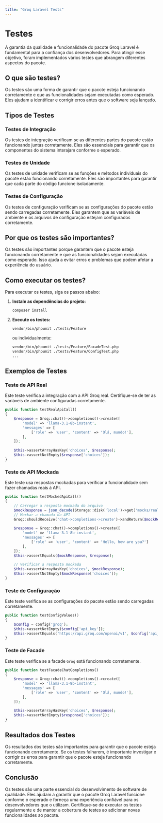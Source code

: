 ```yaml
---
title: "Groq Laravel Tests"
---
```


# Testes

A garantia da qualidade e funcionalidade do pacote Groq Laravel é fundamental para a confiança dos desenvolvedores. Para atingir esse objetivo, foram implementados vários testes que abrangem diferentes aspectos do pacote.

## O que são testes?

Os testes são uma forma de garantir que o pacote esteja funcionando corretamente e que as funcionalidades sejam executadas como esperado. Eles ajudam a identificar e corrigir erros antes que o software seja lançado.

## Tipos de Testes

### Testes de Integração

Os testes de integração verificam se as diferentes partes do pacote estão funcionando juntas corretamente. Eles são essenciais para garantir que os componentes do sistema interajam conforme o esperado.

### Testes de Unidade

Os testes de unidade verificam se as funções e métodos individuais do pacote estão funcionando corretamente. Eles são importantes para garantir que cada parte do código funcione isoladamente.

### Testes de Configuração

Os testes de configuração verificam se as configurações do pacote estão sendo carregadas corretamente. Eles garantem que as variáveis de ambiente e os arquivos de configuração estejam configurados corretamente.

## Por que os testes são importantes?

Os testes são importantes porque garantem que o pacote esteja funcionando corretamente e que as funcionalidades sejam executadas como esperado. Isso ajuda a evitar erros e problemas que podem afetar a experiência do usuário.

## Como executar os testes?

Para executar os testes, siga os passos abaixo:

1. **Instale as dependências do projeto:**

   ```bash
   composer install
   ```

2. **Execute os testes:**

   ```bash
   vendor/bin/phpunit ./tests/Feature
   ```

   ou individualmente:

   ```bash
   vendor/bin/phpunit ./tests/Feature/FacadeTest.php
   vendor/bin/phpunit ./tests/Feature/ConfigTest.php
   ...
   ```

## Exemplos de Testes

### Teste de API Real

Este teste verifica a integração com a API Groq real. Certifique-se de ter as variáveis de ambiente configuradas corretamente.

```php
public function testRealApiCall()
{
    $response = Groq::chat()->completions()->create([
        'model' => 'llama-3.1-8b-instant',
        'messages' => [
            ['role' => 'user', 'content' => 'Olá, mundo!'],
        ],
    ]);
    
    $this->assertArrayHasKey('choices', $response);
    $this->assertNotEmpty($response['choices']);
}
```

### Teste de API Mockada

Este teste usa respostas mockadas para verificar a funcionalidade sem fazer chamadas reais à API.

```php
public function testMockedApiCall()
{
    // Carregar a resposta mockada do arquivo
    $mockResponse = json_decode(Storage::disk('local')->get('mocks/real_api_response.json'), true);
    // Mockar a chamada da API
    Groq::shouldReceive('chat->completions->create')->andReturn($mockResponse);
    
    $response = Groq::chat()->completions()->create([
        'model' => 'llama-3.1-8b-instant',
        'messages' => [
            ['role' => 'user', 'content' => 'Hello, how are you?']
        ],
    ]);
    $this->assertEquals($mockResponse, $response);
    
    // Verificar a resposta mockada
    $this->assertArrayHasKey('choices', $mockResponse);
    $this->assertNotEmpty($mockResponse['choices']);
}
```

### Teste de Configuração

Este teste verifica se as configurações do pacote estão sendo carregadas corretamente.

```php
public function testConfigValues()
{
    $config = config('groq');
    $this->assertNotEmpty($config['api_key']);
    $this->assertEquals('https://api.groq.com/openai/v1', $config['api_base']);
}
```

### Teste de Facade

Este teste verifica se a facade `Groq` está funcionando corretamente.

```php
public function testFacadeChatCompletions()
{
    $response = Groq::chat()->completions()->create([
        'model' => 'llama-3.1-8b-instant',
        'messages' => [
            ['role' => 'user', 'content' => 'Olá, mundo!'],
        ],
    ]);
    
    $this->assertArrayHasKey('choices', $response);
    $this->assertNotEmpty($response['choices']);
}
```

## Resultados dos Testes

Os resultados dos testes são importantes para garantir que o pacote esteja funcionando corretamente. Se os testes falharem, é importante investigar e corrigir os erros para garantir que o pacote esteja funcionando corretamente.

## Conclusão

Os testes são uma parte essencial do desenvolvimento de software de qualidade. Eles ajudam a garantir que o pacote Groq Laravel funcione conforme o esperado e forneça uma experiência confiável para os desenvolvedores que o utilizam. Certifique-se de executar os testes regularmente e de manter a cobertura de testes ao adicionar novas funcionalidades ao pacote.
